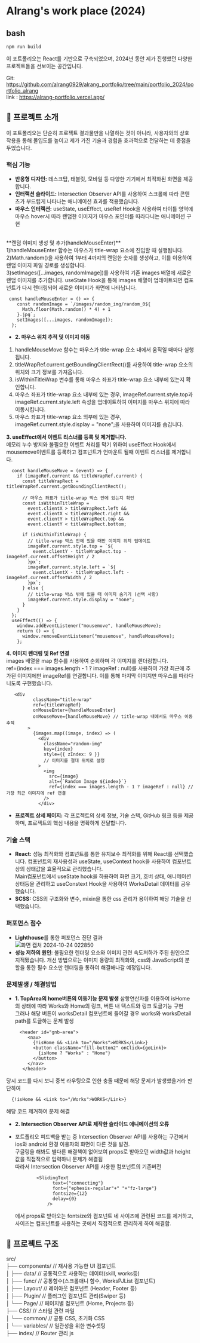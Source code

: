 # Alrang's work place (2024)

## bash
```
npm run build
```

이 포트폴리오는 React를 기반으로 구축되었으며,
2024년 동안 제가 진행했던 다양한 프로젝트들을 선보이는 공간입니다. 

Git: https://github.com/alrang0929/alrang_portfolio/tree/main/portfolio_2024/portfolio_alrang<br/>
link : https://alrang-portfolio.vercel.app/

## 📝 프로젝트 소개

이 포트폴리오는 단순히 프로젝트 결과물만을 나열하는 것이 아니라,
사용자와의 상호 작용을 통해 몰입도를 높이고 제가 가진 기술과 경험을 효과적으로 전달하는 데 중점을 두었습니다.


### 핵심 기능

* **반응형 디자인:** 데스크탑, 태블릿, 모바일 등 다양한 기기에서 최적화된 화면을 제공합니다.
* **인터랙션 슬라이드:** Intersection Observer API를 사용하여 스크롤에 따라 콘텐츠가 부드럽게 나타나는 애니메이션 효과를 적용했습니다.
* **마우스 인터랙션:**  useState, useEffect, useRef Hook을 사용하여 타이틀 영역에 마우스 hover시 따라 랜덤한 이미지가 마우스 포인터를 따라다니는 애니메이션 구현
</br>
**랜덤 이미지 생성 및 추가(handleMouseEnter)** </br>
1)handleMouseEnter 함수는 마우스가 title-wrap 요소에 진입할 때 실행됩니다.</br>
2)Math.random()을 사용하여 1부터 4까지의 랜덤한 숫자를 생성하고, 이를 이용하여 랜덤 이미지 파일 경로를 생성합니다.</br>
3)setImages([...images, randomImage])를 사용하여 기존 images 배열에 새로운 랜덤 이미지를 추가합니다. useState Hook을 통해 images 배열이 업데이트되면 컴포넌트가 다시 렌더링되어 새로운 이미지가 화면에 나타납니다.</br>

```
 const handleMouseEnter = () => {
    const randomImage = `/images/random_img/random_0${
      Math.floor(Math.random() * 4) + 1
    }.jpg`;
    setImages([...images, randomImage]);
  };
```

* **2. 마우스 위치 추적 및 이미지 이동**</br>
1) handleMouseMove 함수는 마우스가 title-wrap 요소 내에서 움직일 때마다 실행됩니다.</br>
2) titleWrapRef.current.getBoundingClientRect()를 사용하여 title-wrap 요소의 위치와 크기 정보를 가져옵니다.</br>
3) isWithinTitleWrap 변수를 통해 마우스 좌표가 title-wrap 요소 내부에 있는지 확인합니다.</br>
4) 마우스 좌표가 title-wrap 요소 내부에 있는 경우, imageRef.current.style.top과 imageRef.current.style.left 속성을 업데이트하여 이미지를 마우스 위치에 따라 이동시킵니다.</br>
5) 마우스 좌표가 title-wrap 요소 외부에 있는 경우, imageRef.current.style.display = "none";을 사용하여 이미지를 숨깁니다.</br>

**3. useEffect에서 이벤트 리스너를 등록 및 제거합니다.**
</br>
메모리 누수 방지와 불필요한 이벤트 처리를 막기 위하여 useEffect Hook에서 mousemove이벤트를 등록하고 컴포넌트가 언마운트 될때 이벤트 리스너를 제거합니다.</br>
```
  const handleMouseMove = (event) => {
    if (imageRef.current && titleWrapRef.current) {
      const titleWrapRect = titleWrapRef.current.getBoundingClientRect();

      // 마우스 좌표가 title-wrap 박스 안에 있는지 확인
      const isWithinTitleWrap =
        event.clientX > titleWrapRect.left &&
        event.clientX < titleWrapRect.right &&
        event.clientY > titleWrapRect.top &&
        event.clientY < titleWrapRect.bottom;

      if (isWithinTitleWrap) {
        // title-wrap 박스 안에 있을 때만 이미지 위치 업데이트
        imageRef.current.style.top = `${
          event.clientY - titleWrapRect.top - imageRef.current.offsetHeight / 2
        }px`;
        imageRef.current.style.left = `${
          event.clientX - titleWrapRect.left - imageRef.current.offsetWidth / 2
        }px`;
      } else {
        // title-wrap 박스 밖에 있을 때 이미지 숨기기 (선택 사항)
        imageRef.current.style.display = "none";
      }
    }
  };
  useEffect(() => {
    window.addEventListener("mousemove", handleMouseMove);
    return () => {
      window.removeEventListener("mousemove", handleMouseMove);
    };
```
**4. 이미지 렌더링 및 Ref 연결**</br>
images 배열을 map 함수를 사용하여 순회하며 각 이미지를 렌더링합니다.</br>
ref={index === images.length - 1 ? imageRef : null}를 사용하여 가장 최근에 추가된 이미지에만 imageRef를 연결합니다. 이를 통해 마지막 이미지만 마우스를 따라다니도록 구현했습니다.</br>
```
   <div
          className="title-wrap"
          ref={titleWrapRef}
          onMouseEnter={handleMouseEnter}
          onMouseMove={handleMouseMove} // title-wrap 내에서도 마우스 이동 추적
        >
          {images.map((image, index) => (
            <div
              className="random-img"
              key={index}
              style={{ zIndex: 9 }}
              // 이미지를 절대 위치로 설정
            >
              <img
                src={image}
                alt={`Random Image ${index}`}
                ref={index === images.length - 1 ? imageRef : null} // 가장 최근 이미지에 ref 연결
              />
            </div>
```
  
  
* **프로젝트 상세 페이지:** 각 프로젝트의 상세 정보, 기술 스택, GitHub 링크 등을 제공하며, 프로젝트의 핵심 내용을 명확하게 전달합니다.

### 기술 스택

* **React:** 성능 최적화와 컴포넌트를 통한 유지보수 최적화를 위해 React를 선택했습니다.
  컴포넌트의 재사용성과 useState, useContext hook을 사용하여 컴포넌트 상의 상태값을 효율적으로 관리했습니다.</br>
  Main컴포넌트에서 useState hook을 하용하여 화면 크기, 호버 상태, 애니메이션 상태등을 관리하고 useConstext Hook을 사용하여 WorksDetail 데이터를 공유했습니다.</br>
* **SCSS:** CSS의 구조화와 변수, mixin을 통한 css 관리가 용이하여 해당 기술을 선택했습니다.

### 퍼포먼스 점수
* **Lighthouse**를 통한 퍼포먼스 진단 결과</br>
  ![화면 캡처 2024-10-24 022850](https://github.com/user-attachments/assets/51ad1603-cf0c-4bb8-9530-7dfcbe40acf0)
* **성능 저하의 원인**: 불필요한 렌더링 요소와 이미지 관련 속도저하가 주된 원인으로 지적됐습니다.
  개선 방법으로는 이미지 용량의 최적화와, css와 JavaScript의 분할을 통한 필수 요소만 렌더링을 통하여 해결해나갈 예정입니다.

### 문제발생 / 해결방법
* **1. TopArea의 home버튼의 이동기능 문제 발생**
 삼항연산자를 이용하여 isHome의 상태에 따라 Works와 Home의 링크, 버튼 내 텍스트와 링크 토글기능 구현</br>
 그러나 해당 버튼이 worksDetail 컴포넌트에 들어갈 경우 works와 worksDetail path를 토글하는 문제 발생</br>
```
     <header id="gnb-area">
        <nav>
          {!isHome && <Link to="/Works">WORKS</Link>}
          <button className="fill-button2" onClick={goLink}>
            {isHome ? "Works" : "Home"}
          </button>
        </nav>
      </header>
```
 당시 코드를 다시 보니 중복 라우팅으로 인한 충돌 때문에 해당 문제가 발생했을거라 판단하여</br>
```
  {!isHome && <Link to="/Works">WORKS</Link>}
```
해당 코드 제거하여 문제 해결</br>

* **2. Intersection Observer API로 제작한 슬라이드 애니메이션의 오류**
* 포트폴리오 피드백을 받는 중 Intersection Observer API를 사용하는 구간에서 ios와 android 환경 이용자의 화면이 다른 것을 발견.</br>
  구글링을 해봐도 별다른 해결책이 없어보여 props로 받아오던 width값과 height 값을 직접적으로 입력하니 문제가 해결됨</br>
  따라서 Intersection Observer API를 사용한 컴포넌트의 기존버전</br>
  
  ```
          <SlidingText
                text={"connecting"}
                font={"ephesis-regular"+" "+"fz-large"}
                fontsize={12}
                delay={0}
              />
  ```
  
  에서 props로 받아오는 fontsize와 컴포넌트 네 사이즈에 관련된 코드를 제거하고, 사이즈는 컴포넌트를 사용하는 곳에서 직접적으로 관리하게 하여 해결함.</br>
  
## 📁 프로젝트 구조

src/</br>
├── components/          // 재사용 가능한 UI 컴포넌트</br>
│   ├── data/         // 공통적으로 사용하는 데이터(skill, works등)</br>
│   ├── func/        // 공통함수(스크롤애니 함수, WorksPJList 컴포넌트)</br>
│   ├── Layout/          // 레이아웃 컴포넌트 (Header, Footer 등)</br>
│   ├── Plugin/          // 플러그인 컴포넌트 관리(Swiper 등)</br>
│   └── Page/             // 페이지별 컴포넌트 (Home, Projects 등)</br>
├── CSS/              // 스타일 관련 파일</br>
│   └── common/         // 공통 CSS, 초기화 CSS</br>
│   └── variables/         // 일관성을 위한 변수셋팅</br>
├── index/              // Router 관리 js</br>
